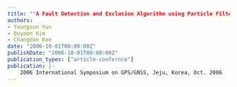 ```yaml
---
title: ""A Fault Detection and Exclusion Algorithm using Particle Filters for Non-Gaussian GNSS Measurement Noise""
authors:
- Youngsun Yun
- Doyoon Kim
- Changdon Kee
date: "2006-10-01T00:00:00Z"
publishDate: "2006-10-01T00:00:00Z"
publication_types: ["article-confernce"]
publication: |-
    2006 International Symposium on GPS/GNSS, Jeju, Korea, Oct. 2006
---
```

